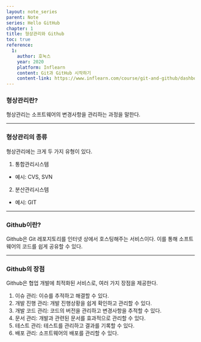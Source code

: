 ```yaml
---
layout: note_series
parent: Note
series: Hello GitHub
chapter: 1
title: 형상관리와 Github
toc: true
reference:
  1: 
    author: 호눅스
    year: 2020
    platform: Inflearn
    content: Git과 GitHub 시작하기
    content-link: https://www.inflearn.com/course/git-and-github/dashboard
---
```


### 형상관리란?

형상관리는 소프트웨어의 변경사항을 관리하는 과정을 말한다.

---

### 형상관리의 종류

형상관리에는 크게 두 가지 유형이 있다.

1. 통합관리시스템
  - 예시: CVS, SVN
2. 분산관리시스템
  - 예시: GIT

---

### Github이란?

Github은 Git 레포지토리를 인터넷 상에서 호스팅해주는 서비스이다. 이를 통해 소프트웨어의 코드를 쉽게 공유할 수 있다.

---

### Github의 장점

Github은 협업 개발에 최적화된 서비스로, 여러 가지 장점을 제공한다.

1. 이슈 관리: 이슈를 추적하고 해결할 수 있다.
2. 개발 진행 관리: 개발 진행상황을 쉽게 확인하고 관리할 수 있다.
3. 개발 코드 관리: 코드의 버전을 관리하고 변경사항을 추적할 수 있다.
4. 문서 관리: 개발과 관련된 문서를 효과적으로 관리할 수 있다.
5. 테스트 관리: 테스트를 관리하고 결과를 기록할 수 있다.
6. 배포 관리: 소프트웨어의 배포를 관리할 수 있다.
